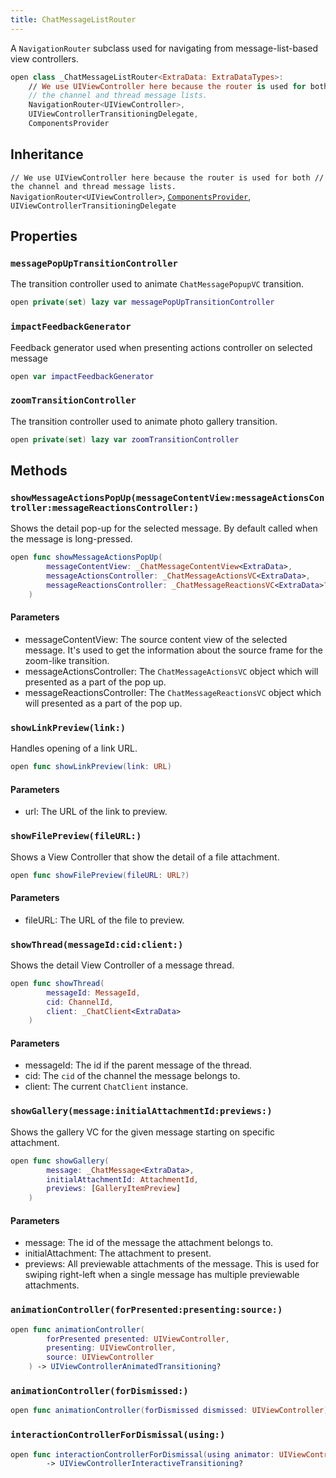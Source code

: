 ```yaml
---
title: ChatMessageListRouter
---
```


A `NavigationRouter` subclass used for navigating from message-list-based view controllers.

``` swift
open class _ChatMessageListRouter<ExtraData: ExtraDataTypes>:
    // We use UIViewController here because the router is used for both
    // the channel and thread message lists.
    NavigationRouter<UIViewController>,
    UIViewControllerTransitioningDelegate,
    ComponentsProvider
```

## Inheritance

`// We use UIViewController here because the router is used for both // the channel and thread message lists. NavigationRouter<UIViewController>`, [`ComponentsProvider`](../../utils/components-provider), `UIViewControllerTransitioningDelegate`

## Properties

### `messagePopUpTransitionController`

The transition controller used to animate `ChatMessagePopupVC` transition.

``` swift
open private(set) lazy var messagePopUpTransitionController 
```

### `impactFeedbackGenerator`

Feedback generator used when presenting actions controller on selected message

``` swift
open var impactFeedbackGenerator 
```

### `zoomTransitionController`

The transition controller used to animate photo gallery transition.

``` swift
open private(set) lazy var zoomTransitionController 
```

## Methods

### `showMessageActionsPopUp(messageContentView:messageActionsController:messageReactionsController:)`

Shows the detail pop-up for the selected message. By default called when the message is long-pressed.

``` swift
open func showMessageActionsPopUp(
        messageContentView: _ChatMessageContentView<ExtraData>,
        messageActionsController: _ChatMessageActionsVC<ExtraData>,
        messageReactionsController: _ChatMessageReactionsVC<ExtraData>?
    ) 
```

#### Parameters

  - messageContentView: The source content view of the selected message. It's used to get the information about the source frame for the zoom-like transition.
  - messageActionsController: The `ChatMessageActionsVC` object which will presented as a part of the pop up.
  - messageReactionsController: The `ChatMessageReactionsVC` object which will presented as a part of the pop up.

### `showLinkPreview(link:)`

Handles opening of a link URL.

``` swift
open func showLinkPreview(link: URL) 
```

#### Parameters

  - url: The URL of the link to preview.

### `showFilePreview(fileURL:)`

Shows a View Controller that show the detail of a file attachment.

``` swift
open func showFilePreview(fileURL: URL?) 
```

#### Parameters

  - fileURL: The URL of the file to preview.

### `showThread(messageId:cid:client:)`

Shows the detail View Controller of a message thread.

``` swift
open func showThread(
        messageId: MessageId,
        cid: ChannelId,
        client: _ChatClient<ExtraData>
    ) 
```

#### Parameters

  - messageId: The id if the parent message of the thread.
  - cid: The `cid` of the channel the message belongs to.
  - client: The current `ChatClient` instance.

### `showGallery(message:initialAttachmentId:previews:)`

Shows the gallery VC for the given message starting on specific attachment.

``` swift
open func showGallery(
        message: _ChatMessage<ExtraData>,
        initialAttachmentId: AttachmentId,
        previews: [GalleryItemPreview]
    ) 
```

#### Parameters

  - message: The id of the message the attachment belongs to.
  - initialAttachment: The attachment to present.
  - previews: All previewable attachments of the message. This is used for swiping right-left when a single message has multiple previewable attachments.

### `animationController(forPresented:presenting:source:)`

``` swift
open func animationController(
        forPresented presented: UIViewController,
        presenting: UIViewController,
        source: UIViewController
    ) -> UIViewControllerAnimatedTransitioning? 
```

### `animationController(forDismissed:)`

``` swift
open func animationController(forDismissed dismissed: UIViewController) -> UIViewControllerAnimatedTransitioning? 
```

### `interactionControllerForDismissal(using:)`

``` swift
open func interactionControllerForDismissal(using animator: UIViewControllerAnimatedTransitioning)
        -> UIViewControllerInteractiveTransitioning? 
```
